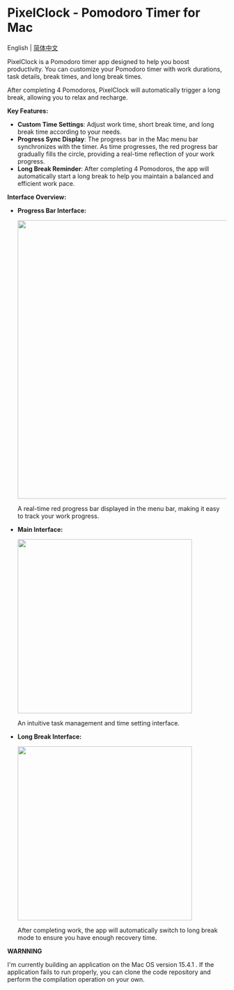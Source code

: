# PixelClock - Pomodoro Timer for Mac

English | [简体中文](README-CN.md)

PixelClock is a Pomodoro timer app designed to help you boost productivity. You can customize your Pomodoro timer with work durations, task details, break times, and long break times.

After completing 4 Pomodoros, PixelClock will automatically trigger a long break, allowing you to relax and recharge.

**Key Features:**

- **Custom Time Settings**: Adjust work time, short break time, and long break time according to your needs.
- **Progress Sync Display**: The progress bar in the Mac menu bar synchronizes with the timer. As time progresses, the red progress bar gradually fills the circle, providing a real-time reflection of your work progress.
- **Long Break Reminder**: After completing 4 Pomodoros, the app will automatically start a long break to help you maintain a balanced and efficient work pace.



**Interface Overview:**


- **Progress Bar Interface:**

  <img src="https://github.com/user-attachments/assets/7b283f20-4e1a-4f61-9720-f7d525b1f7ac" width="640px" height="auto"/>

  A real-time red progress bar displayed in the menu bar, making it easy to track your work progress.


- **Main Interface:**

  <img src="https://github.com/user-attachments/assets/a839c67e-c735-4f06-b87a-7d231acbf215" width="auto" height="400px"/> 

  An intuitive task management and time setting interface.


- **Long Break Interface:**
  
  <img src="https://github.com/user-attachments/assets/0abbb3f0-ad56-4d94-89dc-71f973921e27" width="auto" height="400px"/>

  After completing work, the app will automatically switch to long break mode to ensure you have enough recovery time.


**WARNNING**

I'm currently building an application on the Mac OS version 15.4.1 . If the application fails to run properly, you can 
clone the code repository and perform the compilation operation on your own.
